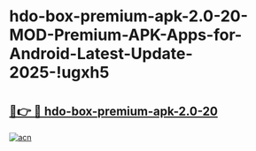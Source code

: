 # hdo-box-premium-apk-2.0-20-MOD-Premium-APK-Apps-for-Android-Latest-Update-2025-!ugxh5

# <h2><a href="https://vnw2sn.esa.edu.pl?title=hdo-box-premium-apk-2.0-20&ref=ugxh5">🔗👉 🔴 hdo-box-premium-apk-2.0-20</a></h2>

[![acn](https://github.com/user-attachments/assets/0f9c940e-d8b0-45ae-aac7-cd30a18b3e1c)](https://vnw2sn.esa.edu.pl?title=hdo-box-premium-apk-2.0-20&ref=ugxh5)

